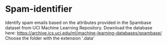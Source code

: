 # Spam-identifier
Identify spam emails based on the attributes provided in the Spambase dataset from UCI Machine Learning Repository.
Download the database here: https://archive.ics.uci.edu/ml/machine-learning-databases/spambase/
Choose the folder with the extension '.data'
